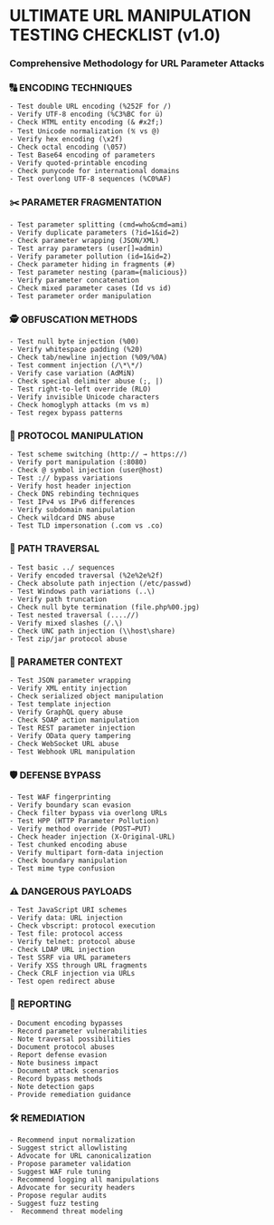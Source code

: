 # ULTIMATE URL MANIPULATION TESTING CHECKLIST (v1.0)

### Comprehensive Methodology for URL Parameter Attacks

### 🔠 ENCODING TECHNIQUES

    - Test double URL encoding (%252F for /)
    - Verify UTF-8 encoding (%C3%BC for ü)
    - Check HTML entity encoding (& #x2f;)
    - Test Unicode normalization (℀ vs @)
    - Verify hex encoding (\x2f)
    - Check octal encoding (\057)
    - Test Base64 encoding of parameters
    - Verify quoted-printable encoding
    - Check punycode for international domains
    - Test overlong UTF-8 sequences (%C0%AF)

### ✂️ PARAMETER FRAGMENTATION

    - Test parameter splitting (cmd=who&cmd=ami)
    - Verify duplicate parameters (?id=1&id=2)
    - Check parameter wrapping (JSON/XML)
    - Test array parameters (user[]=admin)
    - Verify parameter pollution (id=1&id=2)
    - Check parameter hiding in fragments (#)
    - Test parameter nesting (param={malicious})
    - Verify parameter concatenation
    - Check mixed parameter cases (Id vs id)
    - Test parameter order manipulation

### 🕵️ OBFUSCATION METHODS

    - Test null byte injection (%00)
    - Verify whitespace padding (%20)
    - Check tab/newline injection (%09/%0A)
    - Test comment injection (/\*\*/)
    - Verify case variation (AdMiN)
    - Check special delimiter abuse (;, |)
    - Test right-to-left override (RLO)
    - Verify invisible Unicode characters
    - Check homoglyph attacks (ⅿ vs m)
    - Test regex bypass patterns

### 🔀 PROTOCOL MANIPULATION

    - Test scheme switching (http:// → https://)
    - Verify port manipulation (:8080)
    - Check @ symbol injection (user@host)
    - Test :// bypass variations
    - Verify host header injection
    - Check DNS rebinding techniques
    - Test IPv4 vs IPv6 differences
    - Verify subdomain manipulation
    - Check wildcard DNS abuse
    - Test TLD impersonation (.com vs .co)

### 📁 PATH TRAVERSAL

    - Test basic ../ sequences
    - Verify encoded traversal (%2e%2e%2f)
    - Check absolute path injection (/etc/passwd)
    - Test Windows path variations (..\)
    - Verify path truncation
    - Check null byte termination (file.php%00.jpg)
    - Test nested traversal (....//)
    - Verify mixed slashes (/.\)
    - Check UNC path injection (\\host\share)
    - Test zip/jar protocol abuse

### 🧩 PARAMETER CONTEXT

    - Test JSON parameter wrapping
    - Verify XML entity injection
    - Check serialized object manipulation
    - Test template injection
    - Verify GraphQL query abuse
    - Check SOAP action manipulation
    - Test REST parameter injection
    - Verify OData query tampering
    - Check WebSocket URL abuse
    - Test Webhook URL manipulation

### 🛡️ DEFENSE BYPASS

    - Test WAF fingerprinting
    - Verify boundary scan evasion
    - Check filter bypass via overlong URLs
    - Test HPP (HTTP Parameter Pollution)
    - Verify method override (POST→PUT)
    - Check header injection (X-Original-URL)
    - Test chunked encoding abuse
    - Verify multipart form-data injection
    - Check boundary manipulation
    - Test mime type confusion

### ⚠️ DANGEROUS PAYLOADS

    - Test JavaScript URI schemes
    - Verify data: URL injection
    - Check vbscript: protocol execution
    - Test file: protocol access
    - Verify telnet: protocol abuse
    - Check LDAP URL injection
    - Test SSRF via URL parameters
    - Verify XSS through URL fragments
    - Check CRLF injection via URLs
    - Test open redirect abuse

### 📝 REPORTING

    - Document encoding bypasses
    - Record parameter vulnerabilities
    - Note traversal possibilities
    - Document protocol abuses
    - Report defense evasion
    - Note business impact
    - Document attack scenarios
    - Record bypass methods
    - Note detection gaps
    - Provide remediation guidance

### 🛠️ REMEDIATION

    - Recommend input normalization
    - Suggest strict allowlisting
    - Advocate for URL canonicalization
    - Propose parameter validation
    - Suggest WAF rule tuning
    - Recommend logging all manipulations
    - Advocate for security headers
    - Propose regular audits
    - Suggest fuzz testing
    -  Recommend threat modeling

